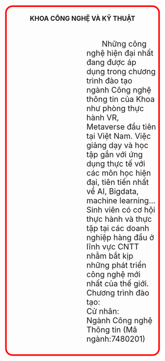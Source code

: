 <!DOCTYPE html>
<html>
<body>
<div style="border: 5px solid red;
border-radius: 24px; padding-top:0px;
100%; margin-top:-10px;
">
<h2 style="height: 30px;text-align: center;margin-top:0px; padding: 25px 0;"">KHOA
CÔNG NGHỆ VÀ KỸ THUẬT</h2>
<p style="font-size:25px; text-indent: 50px; padding: 0px 5px 10px 260px">Những
công nghệ hiện đại nhất đang được áp dụng trong chương trình đào tạo ngành Công nghệ
thông tin của Khoa như phòng thực hành VR, Metaverse đầu tiên tại Việt Nam. Việc
giảng dạy và học tập gắn với ứng dụng thực tế với các môn học hiện đại, tiên tiến nhất về
AI, Bigdata, machine learning…Sinh viên có cơ hội thực hành và thực tập tại các doanh
nghiệp hàng đầu ở lĩnh vực CNTT nhằm bắt kịp những phát triển công nghệ mới nhất của
thế giới.
<br>
Chương trình đào tạo: <br>
Cử nhân: <br>
Ngành Công nghệ Thông tin (Mã ngành:7480201)</p>
</div>
</body>
</html>
